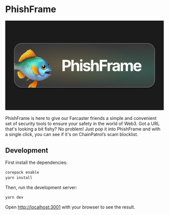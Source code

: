 # PhishFrame

![PhishFrame](/public/assets/images/phishframe-cover.png)

PhishFrame is here to give our Farcaster friends a simple and convenient set of security tools to ensure your safety in the world of Web3. Got a URL that's looking a bit fishy? No problem! Just pop it into PhishFrame and with a single click, you can see if it's on ChainPatrol’s scam blocklist.

## Development

First install the dependencies:

```bash
corepack enable
yarn install
```

Then, run the development server:

```bash
yarn dev
```

Open [http://localhost:3001](http://localhost:3001) with your browser to see the result.
